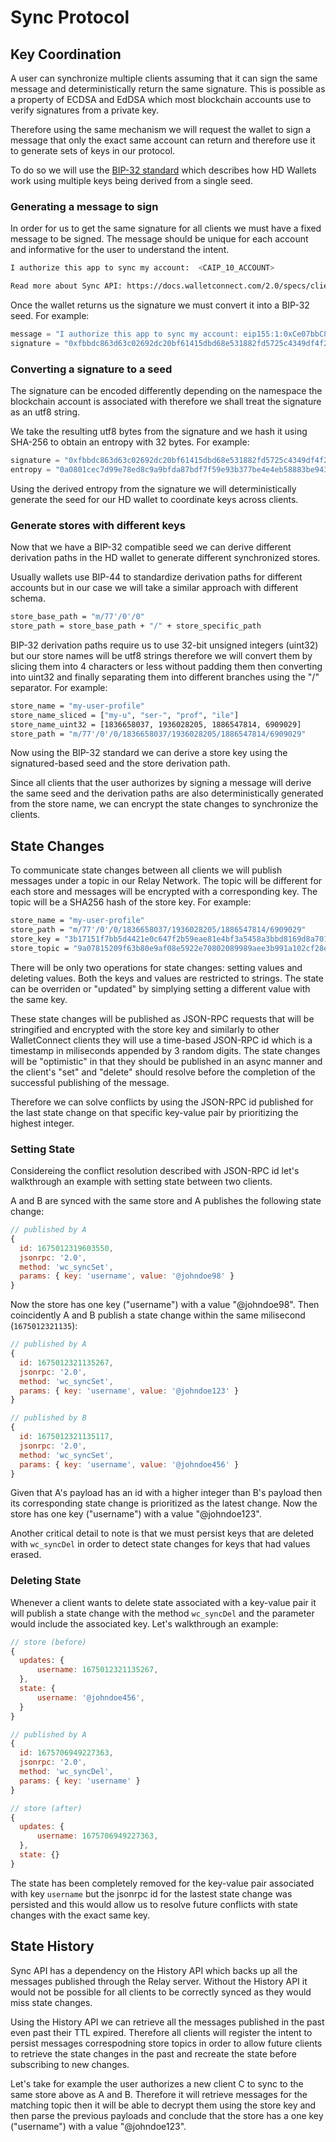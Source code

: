 # Sync Protocol

## Key Coordination

A user can synchronize multiple clients assuming that it can sign the same message and deterministically return the same signature. This is possible as a property of ECDSA and EdDSA which most blockchain accounts use to verify signatures from a private key.

Therefore using the same mechanism we will request the wallet to sign a message that only the exact same account can return and therefore use it to generate sets of keys in our protocol.

To do so we will use the [BIP-32 standard](https://github.com/bitcoin/bips/blob/master/bip-0032.mediawiki) which describes how HD Wallets work using multiple keys being derived from a single seed.

### Generating a message to sign

In order for us to get the same signature for all clients we must have a fixed message to be signed. The message should be unique for each account and informative for the user to understand the intent.

```sh
I authorize this app to sync my account:  <CAIP_10_ACCOUNT>

Read more about Sync API: https://docs.walletconnect.com/2.0/specs/clients/core/sync
```

Once the wallet returns us the signature we must convert it into a BIP-32 seed. For example:

```js
message = "I authorize this app to sync my account: eip155:1:0xCe07bbC8719553a0133770Cd2cf7e823cC1d2485\n\nRead more about Sync API: https://docs.walletconnect.com/2.0/specs/clients/core/sync"
signature = "0xfbbdc863d63c02692dc20bf61415dbd68e531882fd5725c4349df4f2e294307b2b5acc8751e12b1bf65e4c35128fa917a6200e3855c12b5e967fe2b26dc9f6031c"
```

### Converting a signature to a seed

The signature can be encoded differently depending on the namespace the blockchain account is associated with therefore we shall treat the signature as an utf8 string.

We take the resulting utf8 bytes from the signature and we hash it using SHA-256 to obtain an entropy with 32 bytes. For example:

```js
signature = "0xfbbdc863d63c02692dc20bf61415dbd68e531882fd5725c4349df4f2e294307b2b5acc8751e12b1bf65e4c35128fa917a6200e3855c12b5e967fe2b26dc9f6031c"
entropy = "0a0801cec7d99e78ed8c9a9bfda87bdf7f59e93b377be4e4eb58883be943668a"
```

Using the derived entropy from the signature we will deterministically generate the seed for our HD wallet to coordinate keys across clients.

### Generate stores with different keys

Now that we have a BIP-32 compatible seed we can derive different derivation paths in the HD wallet to generate different synchronized stores.

Usually wallets use BIP-44 to standardize derivation paths for different accounts but in our case we will take a similar approach with different schema.

```sh
store_base_path = "m/77'/0'/0"
store_path = store_base_path + "/" + store_specific_path
```

BIP-32 derivation paths require us to use 32-bit unsigned integers (uint32) but our store names will be utf8 strings therefore we will convert them by slicing them into 4 characters or less without padding them then converting into uint32 and finally separating them into different branches using the "/" separator. For example:

```sh
store_name = "my-user-profile"
store_name_sliced = ["my-u", "ser-", "prof", "ile"]
store_name_uint32 = [1836658037, 1936028205, 1886547814, 6909029]
store_path = "m/77'/0'/0/1836658037/1936028205/1886547814/6909029"
```

Now using the BIP-32 standard we can derive a store key using the signatured-based seed and the store derivation path.

Since all clients that the user authorizes by signing a message will derive the same seed and the derivation paths are also deterministically generated from the store name, we can encrypt the state changes to synchronize the clients.

## State Changes

To communicate state changes between all clients we will publish messages under a topic in our Relay Network. The topic will be different for each store and messages will be encrypted with a corresponding key. The topic will be a SHA256 hash of the store key. For example:

```sh
store_name = "my-user-profile"
store_path = "m/77'/0'/0/1836658037/1936028205/1886547814/6909029"
store_key = "3b17151f7bb5d4421e0c647f2b59eae81e4bf3a5458a3bbd8169d8a70132bbaf"
store_topic = "9a07815209f63b80e9af08e5922e70802089989aee3b991a102cf28efd4b984f"
```

There will be only two operations for state changes: setting values and deleting values. Both the keys and values are restricted to strings. The state can be overriden or "updated" by simplying setting a different value with the same key.

These state changes will be published as JSON-RPC requests that will be stringified and encrypted with the store key and similarly to other WalletConnect clients they will use a time-based JSON-RPC id which is a timestamp in miliseconds appended by 3 random digits. The state changes will be "optimistic" in that they should be published in an async manner and the client's "set" and "delete" should resolve before the completion of the successful publishing of the message. 

Therefore we can solve conflicts by using the JSON-RPC id published for the last state change on that specific key-value pair by prioritizing the highest integer.

### Setting State

Considereing the conflict resolution described with JSON-RPC id let's walkthrough an example with setting state between two clients.

A and B are synced with the same store and A publishes the following state change:

```js
// published by A
{
  id: 1675012319603550,
  jsonrpc: '2.0',
  method: 'wc_syncSet',
  params: { key: 'username', value: '@johndoe98' }
}
```

Now the store has one key ("username") with a value "@johndoe98". Then coincidently A and B publish a state change within the same milisecond (`1675012321135`):

```js
// published by A
{
  id: 1675012321135267,
  jsonrpc: '2.0',
  method: 'wc_syncSet',
  params: { key: 'username', value: '@johndoe123' }
}

// published by B
{
  id: 1675012321135117,
  jsonrpc: '2.0',
  method: 'wc_syncSet',
  params: { key: 'username', value: '@johndoe456' }
}

```

Given that A's payload has an id with a higher integer than B's payload then its corresponding state change is prioritized as the latest change. Now the store has one key ("username") with a value "@johndoe123".

Another critical detail to note is that we must persist keys that are deleted with `wc_syncDel` in order to detect state changes for keys that had values erased. 

### Deleting State

Whenever a client wants to delete state associated with a key-value pair it will publish a state change with the method `wc_syncDel` and the parameter would include the associated key. Let's walkthrough an example:

```js
// store (before)
{
  updates: {
      username: 1675012321135267,
  },
  state: {
      username: '@johndoe456',
  }
}

// published by A
{
  id: 1675706949227363,
  jsonrpc: '2.0',
  method: 'wc_syncDel',
  params: { key: 'username' }
}

// store (after)
{
  updates: {
      username: 1675706949227363,
  },
  state: {}
}
```

The state has been completely removed for the key-value pair associated with key `username` but the jsonrpc id for the lastest state change was persisted and this would allow us to resolve future conflicts with state changes with the exact same key.

## State History

Sync API has a dependency on the History API which backs up all the messages published through the Relay server. Without the History API it would not be possible for all clients to be correctly synced as they would miss state changes.

Using the History API we can retrieve all the messages published in the past even past their TTL expired. Therefore all clients will register the intent to persist messages correspodning store topics in order to allow future clients to retrieve the state changes in the past and recreate the state before subscribing to new changes.

Let's take for example the user authorizes a new client C to sync to the same store above as A and B. Therefore it will retrieve messages for the matching topic then it will be able to decrypt them using the store key and then parse the previous payloads and conclude that the store has a one key ("username") with a value "@johndoe123".
